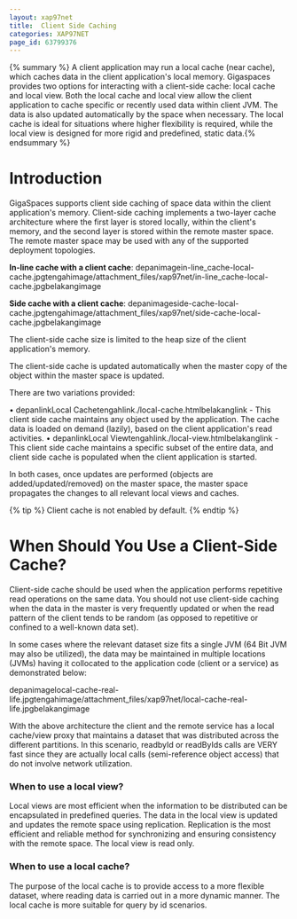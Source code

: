 ```yaml
---
layout: xap97net
title:  Client Side Caching
categories: XAP97NET
page_id: 63799376
---
```



{% summary %} A client application may run a local cache (near cache), which caches data in the client application's local memory. Gigaspaces provides two options for interacting with a client-side cache: local cache and local view. Both the local cache and local view allow the client application to cache specific or recently used data within client JVM. The data is also updated automatically by the space when necessary. The local cache is ideal for situations where higher flexibility is required, while the local view is designed for more rigid and predefined, static data.{% endsummary %}


# Introduction

GigaSpaces supports client side caching of space data within the client application's memory. Client-side caching implements a two-layer cache architecture where the first layer is stored locally, within the client's memory, and the second layer is stored within the remote master space. The remote master space may be used with any of the supported deployment topologies.

**In-line cache with a client cache**:
depanimagein-line_cache-local-cache.jpgtengahimage/attachment_files/xap97net/in-line_cache-local-cache.jpgbelakangimage

**Side cache with a client cache**:
depanimageside-cache-local-cache.jpgtengahimage/attachment_files/xap97net/side-cache-local-cache.jpgbelakangimage

The client-side cache size is limited to the heap size of the client application's memory.

The client-side cache is updated automatically when the master copy of the object within the master space is updated.

There are two variations provided:

• depanlinkLocal Cachetengahlink./local-cache.htmlbelakanglink - This client side cache maintains any object used by the application. The cache data is loaded on demand (lazily), based on the client application's read activities.
• depanlinkLocal Viewtengahlink./local-view.htmlbelakanglink - This client side cache maintains a specific subset of the entire data, and client side cache is populated when the client application is started.

In both cases, once updates are performed (objects are added/updated/removed) on the master space, the master space propagates the changes to all relevant local views and caches.


{% tip %}
 Client cache is not enabled by default.
{% endtip %}


# When Should You Use a Client-Side Cache?

Client-side cache should be used when the application performs repetitive read operations on the same data. You should not use client-side caching when the data in the master is very frequently updated or when the read pattern of the client tends to be random (as opposed to repetitive or confined to a well-known data set).

In some cases where the relevant dataset size fits a single JVM (64 Bit JVM may also be utilized), the data may be maintained in multiple locations (JVMs) having it collocated to the application code (client or a service) as demonstrated below:

depanimagelocal-cache-real-life.jpgtengahimage/attachment_files/xap97net/local-cache-real-life.jpgbelakangimage

With the above architecture the client and the remote service has a local cache/view proxy that maintains a dataset that was distributed across the different partitions. In this scenario, readbyId or readByIds calls are VERY fast since they are actually local calls (semi-reference object access) that do not involve network utilization.

### When to use a local view?

Local views are most efficient when the information to be distributed can be encapsulated in predefined queries. The data in the local view is updated and updates the remote space using replication. Replication is the most efficient and reliable method for synchronizing and ensuring consistency with the remote space. The local view is read only.

### When to use a local cache?

The purpose of the local cache is to provide access to a more flexible dataset, where reading data is carried out in a more dynamic manner. The local cache is more suitable for query by id scenarios.
